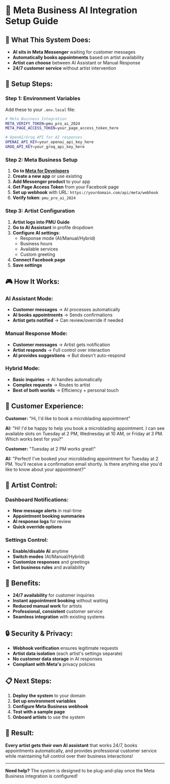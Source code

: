 # 🚀 Meta Business AI Integration Setup Guide

## 🎯 **What This System Does:**

- **AI sits in Meta Messenger** waiting for customer messages
- **Automatically books appointments** based on artist availability
- **Artist can choose** between AI Assistant or Manual Response
- **24/7 customer service** without artist intervention

## 🔧 **Setup Steps:**

### **Step 1: Environment Variables**

Add these to your `.env.local` file:

```bash
# Meta Business Integration
META_VERIFY_TOKEN=pmu_pro_ai_2024
META_PAGE_ACCESS_TOKEN=your_page_access_token_here

# OpenAI/Groq API for AI responses
OPENAI_API_KEY=your_openai_api_key_here
GROQ_API_KEY=your_groq_api_key_here
```

### **Step 2: Meta Business Setup**

1. **Go to [Meta for Developers](https://developers.facebook.com/)**
2. **Create a new app** or use existing
3. **Add Messenger product** to your app
4. **Get Page Access Token** from your Facebook page
5. **Set up webhook** with URL: `https://yourdomain.com/api/meta/webhook`
6. **Verify token**: `pmu_pro_ai_2024`

### **Step 3: Artist Configuration**

1. **Artist logs into PMU Guide**
2. **Go to AI Assistant** in profile dropdown
3. **Configure AI settings**:
   - Response mode (AI/Manual/Hybrid)
   - Business hours
   - Available services
   - Custom greeting
4. **Connect Facebook page**
5. **Save settings**

## 🎮 **How It Works:**

### **AI Assistant Mode:**
- **Customer messages** → AI processes automatically
- **AI books appointments** → Sends confirmations
- **Artist gets notified** → Can review/override if needed

### **Manual Response Mode:**
- **Customer messages** → Artist gets notification
- **Artist responds** → Full control over interaction
- **AI provides suggestions** → But doesn't auto-respond

### **Hybrid Mode:**
- **Basic inquiries** → AI handles automatically
- **Complex requests** → Routes to artist
- **Best of both worlds** → Efficiency + personal touch

## 📱 **Customer Experience:**

**Customer:** "Hi, I'd like to book a microblading appointment"

**AI:** "Hi! I'd be happy to help you book a microblading appointment. I can see available slots on Tuesday at 2 PM, Wednesday at 10 AM, or Friday at 3 PM. Which works best for you?"

**Customer:** "Tuesday at 2 PM works great!"

**AI:** "Perfect! I've booked your microblading appointment for Tuesday at 2 PM. You'll receive a confirmation email shortly. Is there anything else you'd like to know about your appointment?"

## 🔄 **Artist Control:**

### **Dashboard Notifications:**
- **New message alerts** in real-time
- **Appointment booking summaries**
- **AI response logs** for review
- **Quick override options**

### **Settings Control:**
- **Enable/disable AI** anytime
- **Switch modes** (AI/Manual/Hybrid)
- **Customize responses** and greetings
- **Set business rules** and availability

## 🚀 **Benefits:**

- **24/7 availability** for customer inquiries
- **Instant appointment booking** without waiting
- **Reduced manual work** for artists
- **Professional, consistent** customer service
- **Seamless integration** with existing systems

## 🔒 **Security & Privacy:**

- **Webhook verification** ensures legitimate requests
- **Artist data isolation** (each artist's settings separate)
- **No customer data storage** in AI responses
- **Compliant with Meta's** privacy policies

## 📋 **Next Steps:**

1. **Deploy the system** to your domain
2. **Set up environment variables**
3. **Configure Meta Business webhook**
4. **Test with a sample page**
5. **Onboard artists** to use the system

## 🎉 **Result:**

**Every artist gets their own AI assistant** that works 24/7, books appointments automatically, and provides professional customer service while maintaining full control over their business interactions!

---

**Need help?** The system is designed to be plug-and-play once the Meta Business integration is configured!



